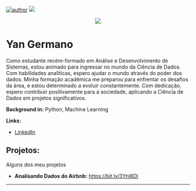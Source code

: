 [![author](https://img.shields.io/badge/author-YanGermano-white.svg)](https://www.linkedin.com/in/yan-sql-datascience-pythongermano/) [![](https://img.shields.io/badge/python-blue.svg)](https://www.python.org/downloads/)

<p align="center">
  <img src="https://github.com/YanGermanoSantos/Yan_Data_Science/blob/main/Capa.png">
</p>

# Yan Germano

Como estudante recém-formado em Análise e Desenvolvimento de Sistemas, estou animado para ingressar no mundo da Ciência de Dados. Com habilidades analíticas, espero ajudar o mundo através do poder dos dados. Minha formação acadêmica me preparou para enfrentar os desafios da área, e estou determinado a evoluir constantemente. Com dedicação, espero contribuir positivamente para a sociedade, aplicando a Ciência de Dados em projetos significativos.

**Background in:** Python, Machine Learning

**Links:**
* [LinkedIn](https://www.linkedin.com/in/yan-sql-datascience-pythongermano/)


## Projetos:
Alguns dos meu projetos

* **Analisando Dados do Airbnb:** https://bit.ly/3Ynl8Dl

---
